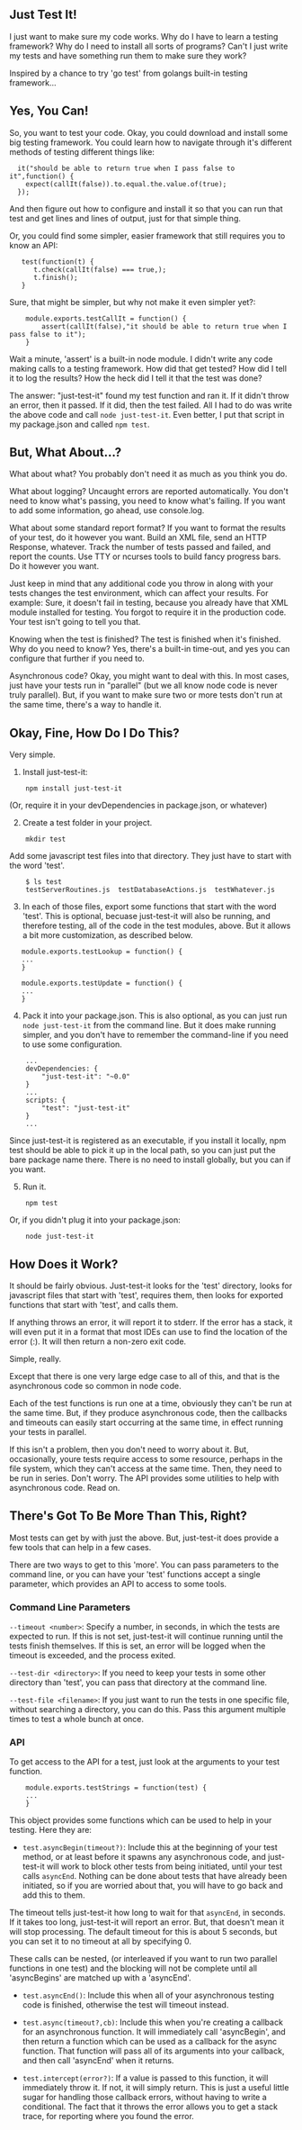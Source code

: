 ## Just Test It!

I just want to make sure my code works. Why do I have to learn a testing
framework? Why do I need to install all sorts of programs? Can't I just
write my tests and have something run them to make sure they work?

Inspired by a chance to try 'go test' from golangs built-in testing framework...

## Yes, You Can! ##

So, you want to test your code. Okay, you could download and install 
some big testing framework. You could learn how to navigate through it's
different methods of testing different things like: 

```
  it("should be able to return true when I pass false to it",function() {
    expect(callIt(false)).to.equal.the.value.of(true);
  });
```

And then figure out how to configure and install it so that you can
run that test and get lines and lines of output, just for that simple thing.

Or, you could find some simpler, easier framework that still requires
you to know an API:

```
   test(function(t) {
      t.check(callIt(false) === true,);
      t.finish();
   }
```

Sure, that might be simpler, but why not make it even simpler yet?:

```
    module.exports.testCallIt = function() {
        assert(callIt(false),"it should be able to return true when I pass false to it");
    }
```
   
Wait a minute, 'assert' is a built-in node module. I didn't write any 
code making calls to a testing framework. How did that get tested? How 
did I tell it to log the results? How the heck did I tell it that the 
test was done?

The answer: "just-test-it" found my test function and ran it. If it didn't
throw an error, then it passed. If it did, then the test failed. All I
had to do was write the above code and call `node just-test-it`. Even
better, I put that script in my package.json and called `npm test`.

## But, What About...? ##

What about what? You probably don't need it as much as you think you do.

What about logging? Uncaught errors are reported automatically. You
don't need to know what's passing, you need to know what's failing.
If you want to add some information, go ahead, use console.log.

What about some standard report format? If you want to format
the results of your test, do it however you want. Build an XML file,
send an HTTP Response, whatever. Track the number of tests passed and
failed, and report the counts. Use TTY or ncurses tools to build fancy
progress bars. Do it however you want.

Just keep in mind that any additional code you throw in along with your
tests changes the test environment, which can affect your results. For example:
Sure, it doesn't fail in testing, because you already have that XML module
installed for testing. You forgot to require it in the production code.
Your test isn't going to tell you that.

Knowing when the test is finished? The test is finished when it's finished.
Why do you need to know? Yes, there's a built-in time-out, and yes you
can configure that further if you need to. 

Asynchronous code? Okay, you might want to deal with this. In most cases,
just have your tests run in "parallel" (but we all know node code is never
truly parallel). But, if you want to make sure two or more tests don't
run at the same time, there's a way to handle it. 

## Okay, Fine, How Do I Do This? ##

Very simple.

1. Install just-test-it:

```
    npm install just-test-it
```

(Or, require it in your devDependencies in package.json, or whatever)

2. Create a test folder in your project.

```
    mkdir test
```

Add some javascript test files into that directory. They just have
to start with the word 'test'.

```
    $ ls test
    testServerRoutines.js  testDatabaseActions.js  testWhatever.js
```

3. In each of those files, export some functions that start with the
word 'test'. This is optional, becuase just-test-it will also be running,
and therefore testing, all of the code in the test modules, above. 
But it allows a bit more customization, as described below.

```
   module.exports.testLookup = function() {
   ...
   }
   
   module.exports.testUpdate = function() {
   ...
   }
```

4. Pack it into your package.json. This is also optional, as you can
just run `node just-test-it` from the command line. But it does make
running simpler, and you don't have to remember the command-line if
you need to use some configuration.

```
    ...
    devDependencies: {
        "just-test-it": "~0.0"
    }
    ...
    scripts: {
        "test": "just-test-it"
    }
    ...
```

Since just-test-it is registered as an executable, if you install it
locally, npm test should be able to pick it up in the local path, so
you can just put the bare package name there. There is no need to 
install globally, but you can if you want.

5. Run it.

```
    npm test
```

Or, if you didn't plug it into your package.json:

```
    node just-test-it
```

## How Does it Work? ##

It should be fairly obvious. Just-test-it looks for the 'test' directory,
looks for javascript files that start with 'test', requires them, then
looks for exported functions that start with 'test', and calls them.

If anything throws an error, it will report it to stderr. If the error
has a stack, it will even put it in a format that most IDEs can use to 
find the location of the error (<filename>:<line>). It will then return
a non-zero exit code.

Simple, really.

Except that there is one very large edge case to all of this, and that 
is the asynchronous code so common in node code.

Each of the test functions is run one at a time, obviously they can't
be run at the same time. But, if they produce asynchronous code, then 
the callbacks and timeouts can easily start occurring at the same time,
in effect running your tests in parallel.

If this isn't a problem, then you don't need to worry about it. But,
occasionally, youre tests require access to some resource, perhaps in
the file system, which they can't access at the same time. Then, they
need to be run in series. Don't worry. The API provides some utilities 
to help with asynchronous code. Read on.

## There's Got To Be More Than This, Right? ##

Most tests can get by with just the above. But, just-test-it does
provide a few tools that can help in a few cases.

There are two ways to get to this 'more'. You can pass parameters
to the command line, or you can have your 'test' functions accept a 
single parameter, which provides an API to access to some tools.

### Command Line Parameters ###

`--timeout <number>`: Specify a number, in seconds, in which the
tests are expected to run. If this is not set, just-test-it will continue 
running until the tests finish themselves. If this is set, an error will
be logged when the timeout is exceeded, and the process exited.

`--test-dir <directory>`: If you need to keep your tests in some other 
directory than 'test', you can pass that directory at the command line. 

`--test-file <filename>`: If you just want to run the tests in one specific
file, without searching a directory, you can do this. Pass this argument
multiple times to test a whole bunch at once.

### API ###

To get access to the API for a test, just look at the arguments to your
test function.

```
    module.exports.testStrings = function(test) {
    ...
    }
```

This object provides some functions which can be used to help in your 
testing. Here they are:

* `test.asyncBegin(timeout?)`: Include this at the beginning of your test
method, or at least before it spawns any asynchronous code, and just-test-it
will work to block other tests from being initiated, until your test
calls `asyncEnd`. Nothing can be done about tests that have already been 
initiated, so if you are worried about that, you will have to go back 
and add this to them.

The timeout tells just-test-it how long to wait for that `asyncEnd`,
in seconds. If it takes too long, just-test-it will report an error.
But, that doesn't mean it will stop processing. The default timeout for
this is about 5 seconds, but you can set it to no timeout at all
by specifying 0.

These calls can be nested, (or interleaved if you want to run two
parallel functions in one test) and the blocking will not be complete until
all 'asyncBegins' are matched up with a 'asyncEnd'.

* `test.asyncEnd()`: Include this when all of your asynchronous testing
code is finished, otherwise the test will timeout instead.

* `test.async(timeout?,cb)`: Include this when you're creating a callback
for an asynchronous function. It will immediately call 'asyncBegin', and
then return a function which can be used as a callback for the async
function. That function will pass all of its arguments into your callback,
and then call 'asyncEnd' when it returns.

* `test.intercept(error?)`: If a value is passed to this function, it will
immediately throw it. If not, it will simply return. This is just a useful
little sugar for handling those callback errors, without having to write
a conditional. The fact that it throws the error allows you to get a
stack trace, for reporting where you found the error. 
